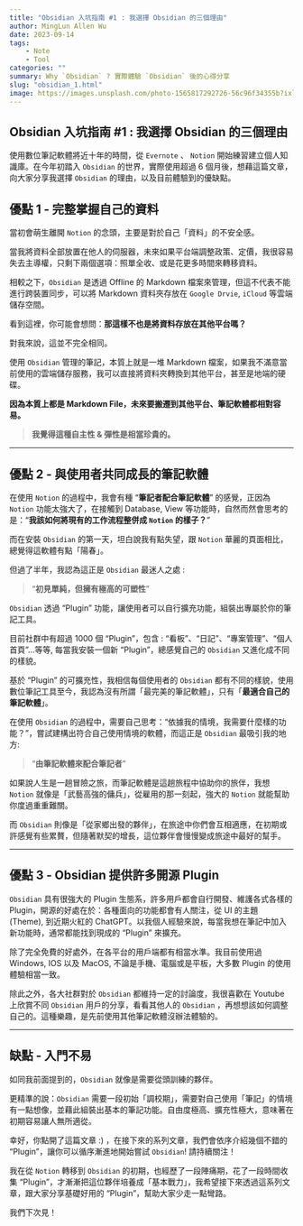 ```yaml
---
title: "Obsidian 入坑指南 #1 : 我選擇 Obsidian 的三個理由"
author: MingLun Allen Wu
date: 2023-09-14
tags: 
    - Note
    - Tool
categories: ""
summary: Why `Obsidian` ? 實際體驗 `Obsidian` 後的心得分享 
slug: "obsidian_1.html"
image: https://images.unsplash.com/photo-1565817292726-56c96f34355b?ixlib=rb-4.0.3&ixid=M3wxMjA3fDB8MHxwaG90by1wYWdlfHx8fGVufDB8fHx8fA%3D%3D&auto=format&fit=crop&w=2969&q=80
---
```


## Obsidian 入坑指南 #1 : 我選擇 Obsidian 的三個理由

使用數位筆記軟體將近十年的時間，從 `Evernote` 、 `Notion` 開始練習建立個人知識庫。在今年初踏入 `Obsidian` 的世界，實際使用超過 6 個月後，想藉這篇文章，向大家分享我選擇 `Obsidian` 的理由，以及目前體驗到的優缺點。

## 優點 1 - 完整掌握自己的資料

當初會萌生離開 `Notion` 的念頭，主要是對於自己「資料」的不安全感。

當我將資料全部放置在他人的伺服器，未來如果平台端調整政策、定價，我很容易失去主導權，只剩下兩個選項：照單全收、或是花更多時間來轉移資料。

相較之下，`Obsidian` 是透過 Offline 的 Markdown 檔案來管理，但這不代表不能進行跨裝置同步，可以將 Markdown 資料夾存放在 `Google Drvie`, `iCloud` 等雲端儲存空間。

看到這裡，你可能會想問：**那這樣不也是將資料存放在其他平台嗎？**

對我來說，這並不完全相同。

使用 `Obsidian` 管理的筆記，本質上就是一堆 Markdown 檔案，如果我不滿意當前使用的雲端儲存服務，我可以直接將資料夾轉換到其他平台，甚至是地端的硬碟。

**因為本質上都是 Markdown File，未來要搬遷到其他平台、筆記軟體都相對容易。**

> **我覺得這種自主性 & 彈性是相當珍貴的。**

---

## 優點 2 - 與使用者共同成長的筆記軟體

在使用 `Notion` 的過程中，我會有種 “**筆記者配合筆記軟體**” 的感覺，正因為 `Notion` 功能太強大了，在接觸到 Database, View 等功能時，自然而然會思考的是：“**我該如何將現有的工作流程整併成 `Notion` 的樣子？**”

而在安裝 `Obsidian` 的第一天，坦白說我有點失望，跟 `Notion` 華麗的頁面相比，總覺得這軟體有點「陽春」。

但過了半年，我認為這正是 `Obsidian` 最迷人之處 :

> “**初見單純，但擁有極高的可塑性**”

`Obsidian` 透過 “Plugin” 功能，讓使用者可以自行擴充功能，組裝出專屬於你的筆記工具。

目前社群中有超過 1000 個 “Plugin”，包含 : “看板”、“日記”、“專案管理”、“個人首頁”…等等, 每當我安裝一個新 “Plugin”，總感覺自己的 `Obsidian` 又進化成不同的樣貌。

基於 “Plugin” 的可擴充性，我相信每個使用者的 `Obsidian` 都有不同的樣貌，使用數位筆記工具至今，我認為沒有所謂「最完美的筆記軟體」，只有「**最適合自己的筆記軟體**」。

在使用 `Obsidian` 的過程中，需要自己思考：“依據我的情境，我需要什麼樣的功能？”，嘗試建構出符合自己使用情境的軟體，而這正是 `Obsidian` 最吸引我的地方:

> “**由筆記軟體來配合筆記者**”

如果說人生是一趟冒險之旅，而筆記軟體是這趟旅程中協助你的旅伴，我想 `Notion` 就像是「武藝高強的傭兵」，從雇用的那一刻起，強大的 `Notion` 就能幫助你度過重重難關。

而 `Obsidian` 則像是「從家鄉出發的夥伴」，在旅途中你們會互相適應，在初期或許感覺有些累贅，但隨著默契的增長，這位夥伴會慢慢變成旅途中最好的幫手。

---

## 優點 3 - Obsidian 提供許多開源 Plugin

`Obsidian` 具有很強大的 Plugin 生態系，許多用戶都會自行開發、維護各式各樣的 Plugin，開源的好處在於：各種面向的功能都會有人關注，從 UI 的主題 (Theme), 到近期火紅的 ChatGPT。以我個人經驗來說，每當我想在筆記中加入新功能時，通常都能找到現成的 “Plugin” 來擴充。

除了完全免費的好處外，在各平台的用戶端都有相當水準。我目前使用過 Windows, IOS 以及 MacOS, 不論是手機、電腦或是平板，大多數 Plugin 的使用體驗相當一致。

除此之外，各大社群對於 `Obsidian` 都維持一定的討論度，我很喜歡在 Youtube 上欣賞不同 `Obsidian` 用戶的分享，看看其他人的 `Obsidian` ，再想想該如何調整自己的。這種樂趣，是先前使用其他筆記軟體沒辦法體驗的。

---

## 缺點 - 入門不易

如同我前面提到的，`Obsidian` 就像是需要從頭訓練的夥伴。

更精準的說：`Obsidian` 需要一段初始「調校期」，需要對自己使用「筆記」的情境有一點想像，並藉此組裝出基本的筆記功能。自由度極高、擴充性極大，意味著在初期容易讓人無所適從。

幸好，你點開了這篇文章 :) ，在接下來的系列文章，我們會依序介紹幾個不錯的 “Plugin”，讓你可以循序漸進地開始嘗試 `Obsidian`! 請持續關注！

我在從 `Notion` 轉移到 `Obsidian` 的初期，也經歷了一段陣痛期，花了一段時間收集 “Plugin”，才漸漸把這位夥伴培養成「基本戰力」，我希望接下來透過這系列文章，跟大家分享基礎好用的 “Plugin”，幫助大家少走一點彎路。

我們下次見！
